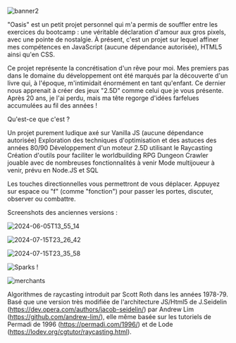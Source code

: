 ![banner2](https://github.com/user-attachments/assets/85ae062a-6195-4a86-b7a7-5ad6a7613db9)

"Oasis" est un petit projet personnel qui m'a permis de souffler entre les exercices du bootcamp : une véritable déclaration d'amour aux gros pixels, avec une pointe de nostalgie. À présent, c'est un projet sur lequel affiner mes compétences en JavaScript (aucune dépendance autorisée), HTML5 ainsi qu'en CSS.

Ce projet représente la concrétisation d'un rêve pour moi. Mes premiers pas dans le domaine du développement ont été marqués par la découverte d'un livre qui, à l'époque, m'intimidait énormément en tant qu'enfant. Ce dernier nous apprenait à créer des jeux "2.5D" comme celui que je vous présente. Après 20 ans, je l'ai perdu, mais ma tête regorge d'idées farfelues accumulées au fil des années !

Qu'est-ce que c'est ?

Un projet purement ludique axé sur Vanilla JS (aucune dépendance autorisée)
Exploration des techniques d'optimisation et des astuces des années 80/90
Développement d'un moteur 2.5D utilisant le Raycasting
Création d'outils pour faciliter le worldbuilding
RPG Dungeon Crawler jouable avec de nombreuses fonctionnalités à venir
Mode multijoueur à venir, prévu en Node.JS et SQL

Les touches directionnelles vous permettront de vous déplacer. 
Appuyez sur espace ou "f" (comme "fonction") pour passer les portes, discuter, observer ou combattre.

Screenshots des anciennes versions :

![2024-06-05T13_55_14](https://github.com/user-attachments/assets/5618e19e-afb0-4bb2-a61d-6c4dcef3c808)

![2024-07-15T23_26_42](https://github.com/user-attachments/assets/f14b9945-5059-49c9-a5d7-4d724529dd29)

![2024-07-15T23_35_58](https://github.com/user-attachments/assets/d3d9ea28-7eea-42b6-b5ab-161433eb95b2)

![Sparks !](https://github.com/user-attachments/assets/23058bee-d88c-475f-b7ae-1b25ba6e1962)

![merchants](https://github.com/user-attachments/assets/f2509a67-ad96-419c-85da-8eba769ab4c8)

Algorithmes de raycasting introduit par Scott Roth dans les années 1978-79. Basé que une version très modifiée de l'architecture JS/Html5 de J.Seidelin (https://dev.opera.com/authors/jacob-seidelin/) par Andrew Lim (https://github.com/andrew-lim/), elle même basée sur les tutoriels de Permadi de 1996 (https://permadi.com/1996/) et de Lode (https://lodev.org/cgtutor/raycasting.html).
